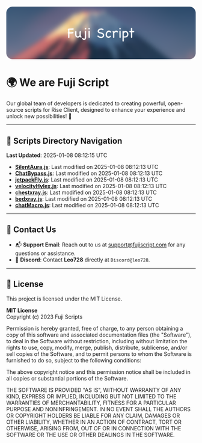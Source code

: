 ![Banner](.github/b.webp)

# 🌍 **We are Fuji Script**

Our global team of developers is dedicated to creating powerful, open-source scripts for Rise Client, designed to enhance your experience and unlock new possibilities! 🌟

---
<!-- SCRIPTS_NAVIGATION_START -->
## 📂 **Scripts Directory Navigation**

**Last Updated**: 2025-01-08 08:12:15 UTC

- **[SilentAura.js](scripts/SilentAura.js)**: Last modified on 2025-01-08 08:12:13 UTC
- **[ChatBypass.js](scripts/ChatBypass.js)**: Last modified on 2025-01-08 08:12:13 UTC
- **[jetpackFly.js](scripts/jetpackFly.js)**: Last modified on 2025-01-08 08:12:13 UTC
- **[velocityHylex.js](scripts/velocityHylex.js)**: Last modified on 2025-01-08 08:12:13 UTC
- **[chestxray.js](scripts/chestxray.js)**: Last modified on 2025-01-08 08:12:13 UTC
- **[bedxray.js](scripts/bedxray.js)**: Last modified on 2025-01-08 08:12:13 UTC
- **[chatMacro.js](scripts/chatMacro.js)**: Last modified on 2025-01-08 08:12:13 UTC

<!-- SCRIPTS_NAVIGATION_END -->

---

## 💬 **Contact Us**  
- 📬 **Support Email**: Reach out to us at [support@fujiscript.com](mailto:support@fujiscript.com) for any questions or assistance.  
- 💬 **Discord**: Contact **Leo728** directly at `Discord@leo728`.

---

## 📜 **License**

This project is licensed under the MIT License.  

**MIT License**  
Copyright (c) 2023 Fuji Scripts  

Permission is hereby granted, free of charge, to any person obtaining a copy of this software and associated documentation files (the "Software"), to deal in the Software without restriction, including without limitation the rights to use, copy, modify, merge, publish, distribute, sublicense, and/or sell copies of the Software, and to permit persons to whom the Software is furnished to do so, subject to the following conditions:  

The above copyright notice and this permission notice shall be included in all copies or substantial portions of the Software.  

THE SOFTWARE IS PROVIDED "AS IS", WITHOUT WARRANTY OF ANY KIND, EXPRESS OR IMPLIED, INCLUDING BUT NOT LIMITED TO THE WARRANTIES OF MERCHANTABILITY, FITNESS FOR A PARTICULAR PURPOSE AND NONINFRINGEMENT. IN NO EVENT SHALL THE AUTHORS OR COPYRIGHT HOLDERS BE LIABLE FOR ANY CLAIM, DAMAGES OR OTHER LIABILITY, WHETHER IN AN ACTION OF CONTRACT, TORT OR OTHERWISE, ARISING FROM, OUT OF OR IN CONNECTION WITH THE SOFTWARE OR THE USE OR OTHER DEALINGS IN THE SOFTWARE.  
